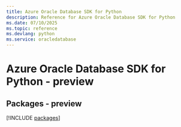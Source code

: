```yaml
---
title: Azure Oracle Database SDK for Python
description: Reference for Azure Oracle Database SDK for Python
ms.date: 07/10/2025
ms.topic: reference
ms.devlang: python
ms.service: oracledatabase
---
```

# Azure Oracle Database SDK for Python - preview
## Packages - preview
[!INCLUDE [packages](oracle-database-index.md)]